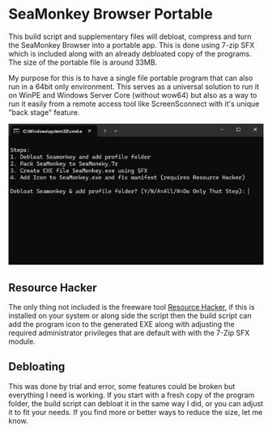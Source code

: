 # SeaMonkey Browser Portable
This build script and supplementary files will debloat, compress and turn the SeaMonkey Browser into a portable app. This is done using 7-zip SFX which is included along with an already debloated copy of the programs. The size of the portable file is around 33MB.

My purpose for this is to have a single file portable program that can also run in a 64bit only environment. This serves as a universal solution to run it on WinPE and Windows Server Core (without wow64) but also as a way to run it easily from a remote access tool like ScreenSconnect with it's unique "back stage" feature.

<p align="center">
  <img src="https://raw.githubusercontent.com/jmclaren7/seamonkey-sfx/master/Extra/Screenshot1.png?raw=true">
</p>

## Resource Hacker
The only thing not included is the freeware tool [Resource Hacker](https://www.angusj.com/resourcehacker/), if this is installed on your system or along side the script then the build script can add the program icon to the generated EXE along with adjusting the required administrator privileges that are default with with the 7-Zip SFX module.

## Debloating
This was done by trial and error, some features could be broken but everything I need is working. If you start with a fresh copy of the program folder, the build script can debloat it in the same way I did, or you can adjust it to fit your needs. If you find more or better ways to reduce the size, let me know.